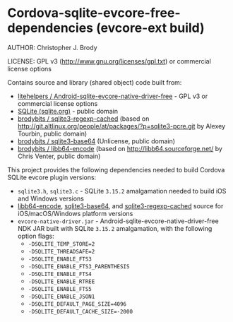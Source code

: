 # Cordova-sqlite-evcore-free-dependencies (evcore-ext build)

AUTHOR: Christopher J. Brody

LICENSE: GPL v3 (http://www.gnu.org/licenses/gpl.txt) or commercial license options

Contains source and library (shared object) code built from:
- [litehelpers / Android-sqlite-evcore-native-driver-free](https://github.com/litehelpers/Android-sqlite-evcore-native-driver-free) - GPL v3 or commercial license options
- [SQLite (sqlite.org)](https://sqlite.org/) - public domain
- [brodybits / sqlite3-regexp-cached](https://github.com/brodybits/sqlite3-regexp-cached) (based on <http://git.altlinux.org/people/at/packages/?p=sqlite3-pcre.git> by Alexey Tourbin, public domain)
- [brodybits / sqlite3-base64](https://github.com/brodybits/sqlite3-base64) (Unlicense, public domain)
- [brodybits / libb64-encode](https://github.com/brodybits/libb64-encode) (based on <http://libb64.sourceforge.net/> by Chris Venter, public domain)

This project provides the following dependencies needed to build Cordova SQLite evcore plugin versions:
- `sqlite3.h`, `sqlite3.c` - SQLite `3.15.2` amalgamation needed to build iOS and Windows versions
- [libb64-encode](https://github.com/brodybits/libb64-encode), [sqlite3-base64](https://github.com/brodybits/sqlite3-base64), and [sqlite3-regexp-cached](https://github.com/brodybits/sqlite3-regexp-cached) source for iOS/macOS/Windows platform versions
- `evcore-native-driver.jar` - Android-sqlite-evcore-native-driver-free NDK JAR built with SQLite `3.15.2` amalgamation, with the following option flags:
   - `-DSQLITE_TEMP_STORE=2`
   - `-DSQLITE_THREADSAFE=2`
   - `-DSQLITE_ENABLE_FTS3`
   - `-DSQLITE_ENABLE_FTS3_PARENTHESIS`
   - `-DSQLITE_ENABLE_FTS4`
   - `-DSQLITE_ENABLE_RTREE`
   - `-DSQLITE_ENABLE_FTS5`
   - `-DSQLITE_ENABLE_JSON1`
   - `-DSQLITE_DEFAULT_PAGE_SIZE=4096`
   - `-DSQLITE_DEFAULT_CACHE_SIZE=-2000`
